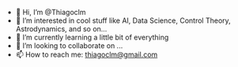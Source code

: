 - 👋 Hi, I’m @Thiagoclm
- 👀 I’m interested in cool stuff like AI, Data Science, Control Theory, Astrodynamics, and so on...
- 🌱 I’m currently learning a little bit of everything
- 💞️ I’m looking to collaborate on ...
- 📫 How to reach me: thiagoclm@gmail.com

<!---
Thiagoclm/Thiagoclm is a ✨ special ✨ repository because its `README.md` (this file) appears on your GitHub profile.
You can click the Preview link to take a look at your changes.
--->
